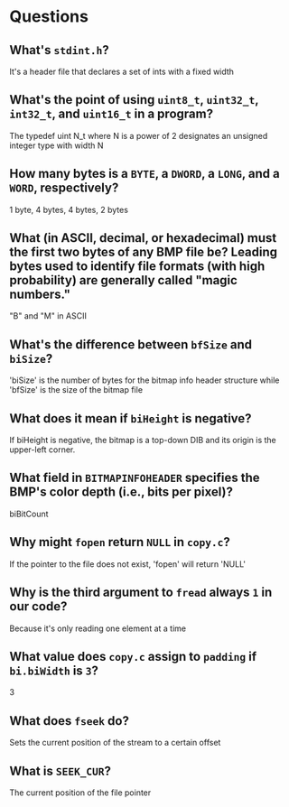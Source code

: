 # Questions

## What's `stdint.h`?

It's a header file that declares a set of ints with a fixed width

## What's the point of using `uint8_t`, `uint32_t`, `int32_t`, and `uint16_t` in a program?

The typedef uint N_t where N is a power of 2 designates an unsigned integer type with width N

## How many bytes is a `BYTE`, a `DWORD`, a `LONG`, and a `WORD`, respectively?

1 byte, 4 bytes, 4 bytes, 2 bytes

## What (in ASCII, decimal, or hexadecimal) must the first two bytes of any BMP file be? Leading bytes used to identify file formats (with high probability) are generally called "magic numbers."

"B" and "M" in ASCII

## What's the difference between `bfSize` and `biSize`?

'biSize' is the number of bytes for the bitmap info header structure while 'bfSize' is the size of the bitmap file

## What does it mean if `biHeight` is negative?

If biHeight is negative, the bitmap is a top-down DIB and its origin is the upper-left corner.

## What field in `BITMAPINFOHEADER` specifies the BMP's color depth (i.e., bits per pixel)?

biBitCount

## Why might `fopen` return `NULL` in `copy.c`?

If the pointer to the file does not exist, 'fopen' will return 'NULL'

## Why is the third argument to `fread` always `1` in our code?

Because it's only reading one element at a time

## What value does `copy.c` assign to `padding` if `bi.biWidth` is `3`?

3

## What does `fseek` do?

Sets the current position of the stream to a certain offset

## What is `SEEK_CUR`?

The current position of the file pointer

